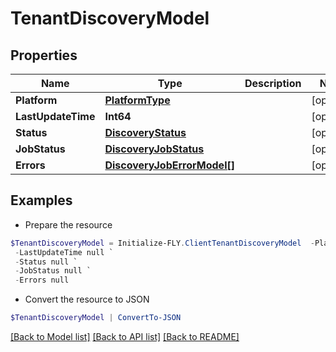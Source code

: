 # TenantDiscoveryModel
## Properties

Name | Type | Description | Notes
------------ | ------------- | ------------- | -------------
**Platform** | [**PlatformType**](PlatformType.md) |  | [optional] 
**LastUpdateTime** | **Int64** |  | [optional] 
**Status** | [**DiscoveryStatus**](DiscoveryStatus.md) |  | [optional] 
**JobStatus** | [**DiscoveryJobStatus**](DiscoveryJobStatus.md) |  | [optional] 
**Errors** | [**DiscoveryJobErrorModel[]**](DiscoveryJobErrorModel.md) |  | [optional] 

## Examples

- Prepare the resource
```powershell
$TenantDiscoveryModel = Initialize-FLY.ClientTenantDiscoveryModel  -Platform null `
 -LastUpdateTime null `
 -Status null `
 -JobStatus null `
 -Errors null
```

- Convert the resource to JSON
```powershell
$TenantDiscoveryModel | ConvertTo-JSON
```

[[Back to Model list]](../README.md#documentation-for-models) [[Back to API list]](../README.md#documentation-for-api-endpoints) [[Back to README]](../README.md)

